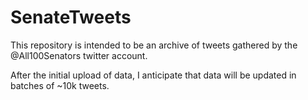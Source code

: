 # SenateTweets

This repository is intended to be an archive of tweets gathered by the @All100Senators twitter account.

After the initial upload of data, I anticipate that data will be updated in batches of ~10k tweets. 

